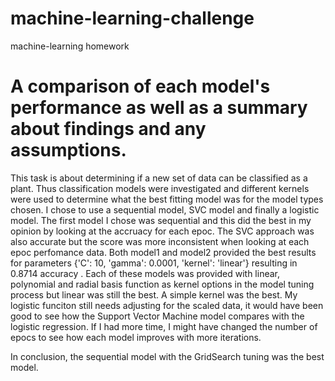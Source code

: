 # machine-learning-challenge
machine-learning homework


# A comparison of each model's performance as well as a summary about findings and any assumptions. 

This task is about determining if a new set of data can be classified as a plant. Thus classification models were investigated  and different kernels were used to determine what the best fitting model was for the model types chosen. I chose to use a sequential model, SVC model and finally a logistic model. The first model I chose was sequential and this did the best in my opinion by looking at the accruacy for each epoc. The SVC approach was also accurate but the score was more inconsistent when looking at each epoc perfomance data. Both model1 and model2 provided the best results for parameters  {'C': 10, 'gamma': 0.0001, 'kernel': 'linear'} resulting in 0.8714 accuracy . Each of these models was provided with linear, polynomial and radial basis function as kernel options in the model tuning process but linear was still the best. A simple kernel was the best. My logistic funciton still needs adjusting for the scaled data, it would have been good to see how the Support Vector Machine model compares with the logistic regression. If I had more time, I might have changed the number of epocs to see how each model improves with more iterations. 

In conclusion, the sequential model with the GridSearch tuning was the best model. 